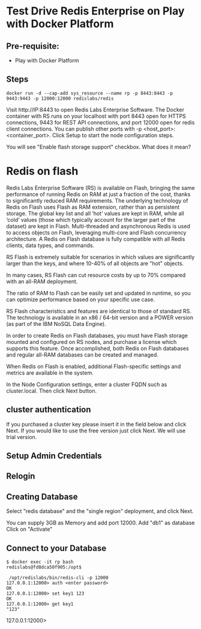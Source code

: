 # Test Drive Redis Enterprise on Play with Docker Platform

 
 ## Pre-requisite:
 
 - Play with Docker Platform
 
 ## Steps
 
 ```
 docker run -d --cap-add sys_resource --name rp -p 8443:8443 -p 9443:9443 -p 12000:12000 redislabs/redis
 ```
 
Visit http://IP:8443 to open Redis Labs Enterprise Software. 
The Docker container with RS runs on your localhost with port 8443 open for HTTPS connections, 9443 for REST API connections, and port 12000 open for redis client connections. You can publish other ports with -p <host_port>:<container_port>.
Click Setup to start the node configuration steps.


You will see "Enable flash storage support" checkbox. What does it mean?
 
 
# Redis on flash

Redis Labs Enterprise Software (RS) is available on Flash, bringing the same performance of running Redis on RAM at just a fraction of the cost, thanks to significantly reduced RAM requirements. The underlying technology of Redis on Flash uses Flash as RAM extension, rather than as persistent storage. The global key list and all ‘hot’ values are kept in RAM, while all ‘cold’ values (those which typically account for the larger part of the dataset) are kept in Flash. Multi-threaded and asynchronous Redis is used to access objects on Flash, leveraging multi-core and Flash concurrency architecture. A Redis on Flash database is fully compatible with all Redis clients, data types, and commands.

RS Flash is extremely suitable for scenarios in which values are significantly larger than the keys, and where 10-40% of all objects are "hot" objects.

In many cases, RS Flash can cut resource costs by up to 70% compared with an all-RAM deployment.

The ratio of RAM to Flash can be easily set and updated in runtime, so you can optimize performance based on your specific use case.

RS Flash characteristics and features are identical to those of standard RS. The technology is available in an x86 / 64-bit version and a POWER version (as part of the IBM NoSQL Data Engine).

In order to create Redis on Flash databases, you must have Flash storage mounted and configured on RS nodes, and purchase a license which supports this feature. Once accomplished, both Redis on Flash databases and regular all-RAM databases can be created and managed.

When Redis on Flash is enabled, additional Flash-specific settings and metrics are available in the system.

In the Node Configuration settings, enter a cluster FQDN such as cluster.local. Then click Next button.


## cluster authentication

If you purchased a cluster key please insert it in the field below and click Next. If you would like to use the free version just click Next. We will use trial version.

## Setup Admin Credentials



## Relogin 


## Creating Database

 Select "redis database" and the "single region" deployment, and click Next.
 
 You can supply 3GB as Memory and add port 12000. Add "db1" as database
Click on "Activate"


## Connect to your Database

```
$ docker exec -it rp bash
redislabs@fd8dca50f905:/opt$
```

```
 /opt/redislabs/bin/redis-cli -p 12000
127.0.0.1:12000> auth <enter password>
OK
127.0.0.1:12000> set key1 123
OK
127.0.0.1:12000> get key1
"123"
```
127.0.0.1:12000> 
 
